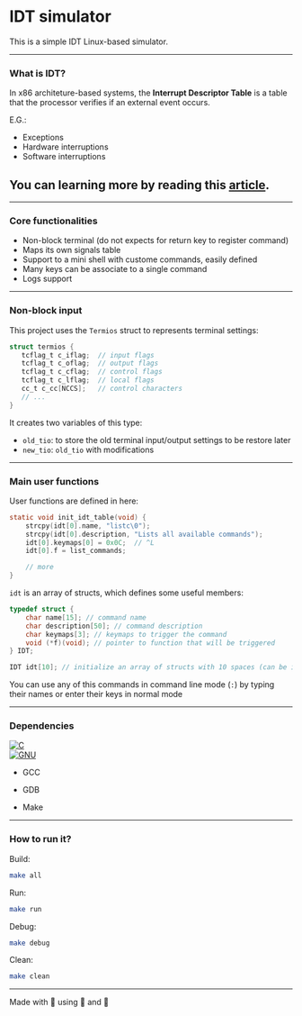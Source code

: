 # IDT simulator

This is a simple IDT Linux-based simulator.

---

### What is IDT?

In x86 architeture-based systems, the **Interrupt Descriptor Table** is a table that the processor verifies if an external event occurs.

E.G.:

- Exceptions
- Hardware interruptions
- Software interruptions

## You can learning more by reading this [article](https://wiki.osdev.org/Interrupt_Descriptor_Table).

---

### Core functionalities

- Non-block terminal (do not expects for return key to register command)
- Maps its own signals table
- Support to a mini shell with custome commands, easily defined
- Many keys can be associate to a single command
- Logs support

---

### Non-block input

This project uses the `Termios` struct to represents terminal settings:

```c
struct termios {
   tcflag_t c_iflag;  // input flags
   tcflag_t c_oflag;  // output flags
   tcflag_t c_cflag;  // control flags
   tcflag_t c_lflag;  // local flags
   cc_t c_cc[NCCS];   // control characters
   // ...
}
```

It creates two variables of this type:

- `old_tio`: to store the old terminal input/output settings to be restore later
- `new_tio`: `old_tio` with modifications

---

### Main user functions

User functions are defined in here:

```c
static void init_idt_table(void) {
    strcpy(idt[0].name, "listc\0");
    strcpy(idt[0].description, "Lists all available commands");
    idt[0].keymaps[0] = 0x0C;  // ^L
    idt[0].f = list_commands;

    // more
}
```

`idt` is an array of structs, which defines some useful members:

```c
typedef struct {
    char name[15]; // command name
    char description[50]; // command description
    char keymaps[3]; // keymaps to trigger the command
    void (*f)(void); // pointer to function that will be triggered
} IDT;

IDT idt[10]; // initialize an array of structs with 10 spaces (can be increased)
```

You can use any of this commands in command line mode (`:`) by typing their names or enter their keys in normal mode

---

### Dependencies

[![C](https://img.shields.io/badge/C-00599C?logo=c&logoColor=white)](#)<br>
[![GNU](https://img.shields.io/badge/GNU-000000?logo=gnu&logoColor=white)](#)

- GCC
- GDB

- Make

---

### How to run it?

Build:

```bash
make all
```

Run:

```bash
make run
```

Debug:

```bash
make debug
```

Clean:

```bash
make clean
```

---

Made with  using  and 
